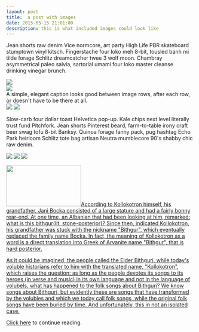 ```yaml
---
layout: post
title:  a post with images
date: 2015-05-15 21:01:00
description: this is what included images could look like
---
```

Jean shorts raw denim Vice normcore, art party High Life PBR skateboard stumptown vinyl kitsch. Fingerstache four loko meh 8-bit, tousled banh mi tilde forage Schlitz dreamcatcher twee 3 wolf moon. Chambray asymmetrical paleo salvia, sartorial umami four loko master cleanse drinking vinegar brunch. 

<div class="img_row">
	<img class="col three" src="/img/9.jpg">
</div>
<div class="img_row">
	<img class="col three" src="{{ site.baseurl }}/img/9.jpg">
</div>
<div class="col three caption">
	A simple, elegant caption looks good between image rows, after each row, or doesn't have to be there at all. 
</div>
<div class="img_row">
	<img class="col two" src="/img/8.jpg">
	<img class="col one" src="/img/10.jpg">
</div>

Slow-carb four dollar toast Helvetica pop-up. Kale chips next level literally trust fund Pitchfork. Jean shorts Pinterest beard, farm-to-table irony craft beer swag tofu 8-bit Banksy. Quinoa forage fanny pack, pug hashtag Echo Park heirloom Schlitz tote bag artisan Neutra mumblecore 90's shabby chic raw denim.


<div class="img_row">
	<img class="col one" src="/img/11.jpg">
	<img class="col one" src="/img/12.jpg">
	<img class="col one" src="/img/7.jpg">
</div>

<a href="link url"><img src="https://iem5.files.wordpress.com/2018/04/epirsoldat.jpg" width="200" height="110" alt="">According to Kollokotron himself, his grandfather, Jani Bocka consisted of a large stature and had a fairly bonny rear-end. At one time, an Albanian that had been looking at him, remarked: what is this bithgur(lit. stone-posterior)? Since then, indicated Kollokotron, his grandfather was stuck with the nickname "Bithgur", which eventually replaced the family name Bocka. In fact, the meaning of Kollokotron as a word is a direct translation into Greek of Arvanite name "Bithgur", that is hard posterior.

<p>As it could be imagined, the people called the Elder Bithguri, while today's voluble historians refer to him with the translated name, "Kollokotron", which raises the question: as long as the people devotes its songs to its heroes (in verse and music) in its own language and not in the language of volubels, what has happened to the folk songs about Bithguri? We know songs about Bithguri, but evidently these are songs that have transformed by the volubles and which we today call folk songs, while the original folk songs have been buried by time. And unfortunately, this in not an isolated case.

Click <a href="http://idem1.blogspot.com/2016/10/aristidh-kola-albanians-that-made-greece.html">here</a> to continue reading.

